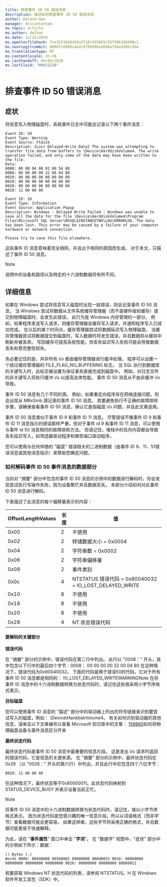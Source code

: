 ```yaml
---
title: 排查事件 ID 50 错误消息
description: 描述如何排查事件 ID 50 错误消息
author: Deland-Han
manager: dcscontentpm
ms.topic: article
ms.author: delhan
ms.date: 12/25/2019
ms.openlocfilehash: 7ce3551b60450a3720c9350b5c55f396368490c1
ms.sourcegitcommit: b00d7c8968c4adc8f699dbee694afe6ed36bc9de
ms.translationtype: MT
ms.contentlocale: zh-CN
ms.lasthandoff: 04/08/2020
ms.locfileid: "80815230"
---
```

# <a name="troubleshoot-the-event-id-50-error-message"></a>排查事件 ID 50 错误消息

##  <a name="symptoms"></a>症状

将信息写入物理磁盘时，系统事件日志中可能会记录以下两个事件消息： 

```
Event ID: 50 
Event Type: Warning 
Event Source: Ftdisk 
Description: {Lost Delayed-Write Data} The system was attempting to transfer file data from buffers to \Device\HarddiskVolume4. The write operation failed, and only some of the data may have been written to the file.
Data: 
0000: 00 00 04 00 02 00 56 00 
0008: 00 00 00 00 32 00 04 80 
0010: 00 00 00 00 00 00 00 00 
0018: 00 00 00 00 00 00 00 00 
0020: 00 00 00 00 00 00 00 00 
0028: 11 00 00 80 
```

```
Event ID: 26 
Event Type: Information
Event Source: Application Popup
Description: Windows - Delayed Write Failed : Windows was unable to save all the data for the file \Device\HarddiskVolume4\Program Files\Microsoft SQL Server\MSSQL$INSTANCETWO\LOG\ERRORLOG. The data has been lost. This error may be caused by a failure of your computer hardware or network connection.

Please try to save this file elsewhere.
```

这些事件 ID 消息意味着完全相同，并且出于相同的原因而生成。 对于本文，只描述了事件 ID 50 消息。

> [!NOTE] 
> 说明中的设备和路径以及特定的十六进制数据将有所不同。 

##  <a name="more-information"></a>详细信息

如果在 Windows 尝试将信息写入磁盘时出现一般错误，则会记录事件 ID 50 消息。 当 Windows 尝试将数据从文件系统缓存管理器（而不是硬件级别缓存）提交到物理磁盘时，会发生此错误。 此行为是 Windows 内存管理的一部分。 例如，如果程序发送写入请求，则缓存管理器会缓存写入请求，并通知程序写入已成功完成。 在以后的某个时间点，缓存管理器尝试将数据延迟写入物理磁盘。 当缓存管理器尝试将数据提交到磁盘时，写入数据时将发生错误，并且数据将从缓存中刷新并被丢弃。 写回缓存可提高系统性能，但丢失延迟写入失败可能会导致数据丢失和卷完整性损失。

务必要记住的是，并非所有 i/o 都由缓存管理器进行缓冲处理。 程序可以设置一个绕过缓存管理器的 FILE_FLAG_NO_BUFFERING 标志。 当 SQL 执行到数据库的关键写入时，此标志被设置为保证事务直接完成到磁盘中。 例如，对日志文件的非关键写入将执行缓冲 i/o 以提高总体性能。 事件 ID 50 消息从不由非缓冲 i/o 导致。

事件 ID 50 消息有几个不同的源。 例如，如果重定向程序存在网络连接问题，则会出现从 MRxSmb 源记录的事件 ID 50 消息。 若要避免执行不正确的故障排除步骤，请确保查看事件 ID 50 消息，确认它是指磁盘 i/o 问题，并且此文章适用。

事件 ID 50 消息类似于事件 ID 9 和事件 ID 11 消息。 尽管错误不像事件 ID 9 和事件 ID 11 消息指示的错误那样严重，但对于事件 id 9 和事件 ID 11 消息，可以使用与事件 id 50 消息相同的故障排除方法。 但请记住，堆栈中的任何内容都会导致丢失延迟写入，如筛选器驱动程序和微型端口驱动程序。 

您可以使用与任何伴随的 "磁盘" 错误相关的二进制数据（由事件 ID 9、11、51错误消息或其他消息指示）来帮助您确定问题。

###  <a name="how-to-decode-the-data-section-of-an-event-id-50-event-message"></a>如何解码事件 ID 50 事件消息的数据部分 

当你对 "摘要" 部分中包含的事件 ID 50 消息的示例中的数据进行解码时，你会发现尝试执行写操作失败，因为设备繁忙并且数据丢失。 本部分介绍如何对此事件 ID 50 消息进行解码。 

下表描述了此消息的每个偏移量表示的内容： 

|OffsetLengthValues|长度|值|
|-----------|------------|---------|
|0x00|2|不使用|
|0x02|2|转储数据大小 = 0x0004|
|0x04|2|字符串数 = 0x0002|
|0x06|2|字符串偏移量|
|0x08|2|事件类别|
|0x0c|4|NTSTATUS 错误代码 = 0x80040032 = IO_LOST_DELAYED_WRITE|
|0x10|8|不使用|
|0x18|8|不使用|
|0x20|8|不使用|
|0x28|4|NT 状态错误代码|

#### <a name="key-sections-to-decode"></a>要解码的关键部分

**错误代码**

在 "摘要" 部分的示例中，错误代码在第二行中列出。 此行以 "0008：" 开头，其中包含以下行中的最后四个字节：0008： 00 00 00 00 32 00 04 80 在这种情况下，错误代码为0x80040032。 下面的代码是用于错误50的代码，它对于所有事件 ID 50 消息都是相同的： IO_LOST_DELAYED_WRITEWARNINGNote 在将事件 ID 消息中的十六进制数据转换为状态代码时，请记住这些值采用小字节序格式表示。

**目标磁盘**

您可以使用事件 ID 消息的 "描述" 部分中的驱动器上列出的符号链接来识别要尝试写入的磁盘，例如： \Device\HarddiskVolume4。 有关如何识别驱动器的其他信息，请单击以下文章编号以查看 Microsoft 知识库中的文章： [159865](/EN-US/help/159865)如何将物理磁盘设备与事件消息区分开来

**最终状态代码**

最终状态代码是事件 ID 50 消息中最重要的信息片段。 这是发出 i/o 请求时返回的错误代码，它是信息的关键来源。 在 "摘要" 部分的示例中，最终状态代码在0x28 （以 "0028：" 开头的第六行）中列出，并且此行中仅包含四个八位字节： 

```
0028: 11 00 00 80 
```

在这种情况下，最终状态等于0x80000011。此状态代码映射到 STATUS_DEVICE_BUSY 并表示设备当前正忙。

>[!NOTE] 
> 将事件 ID 50 消息中的十六进制数据转换为状态代码时，请记住，值以小字节序格式表示。 因为状态代码是您感兴趣的唯一信息片段，所以以词语格式（而非字节）查看数据可能会更容易。 如果这样做，这些字节将采用正确的格式，并且数据可能更易于快速解释。

为此，请在 "**事件属性**" 窗口中单击 "**字词**"。 在 "数据字" 视图中，"症状" 部分中的示例如下所示：数据： 

```
() Bytes (.) 
Words 0000: 00040000 00560002 00000000 80040032 0010: 00000000 00000000 00000000 00000000 0020: 00000000 00000000 80000011
```

若要获取 Windows NT 状态代码的列表，请参阅 NTSTATUS。H 在 Windows 软件开发工具包（SDK）中。